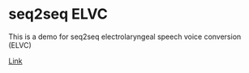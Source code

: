 # seq2seq ELVC
This is a demo for seq2seq electrolaryngeal speech voice conversion (ELVC)

[Link](https://ymchiqq.github.io/seq2seq-elvc/)
